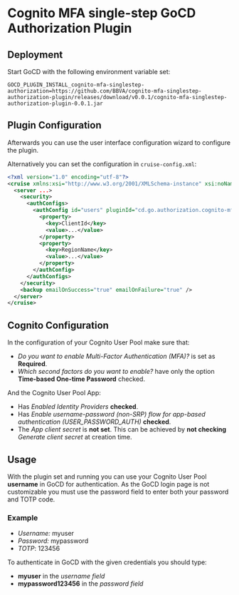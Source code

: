 # Cognito MFA single-step GoCD Authorization Plugin

## Deployment

Start GoCD with the following environment variable set:

```plain
GOCD_PLUGIN_INSTALL_cognito-mfa-singlestep-authorization=https://github.com/BBVA/cognito-mfa-singlestep-authorization-plugin/releases/download/v0.0.1/cognito-mfa-singlestep-authorization-plugin-0.0.1.jar
```

## Plugin Configuration

Afterwards you can use the user interface configuration wizard to configure the plugin.

Alternatively you can set the configuration in `cruise-config.xml`:

```xml
<?xml version="1.0" encoding="utf-8"?>
<cruise xmlns:xsi="http://www.w3.org/2001/XMLSchema-instance" xsi:noNamespaceSchemaLocation="cruise-config.xsd" schemaVersion="124">
  <server ...>
    <security>
      <authConfigs>
        <authConfig id="users" pluginId="cd.go.authorization.cognito-mfa-singlestep">
          <property>
            <key>ClientId</key>
            <value>...</value>
          </property>
          <property>
            <key>RegionName</key>
            <value>...</value>
          </property>
        </authConfig>
      </authConfigs>
    </security>
    <backup emailOnSuccess="true" emailOnFailure="true" />
  </server>
</cruise>
```

## Cognito Configuration

In the configuration of your Cognito User Pool make sure that:

- *Do you want to enable Multi-Factor Authentication (MFA)?* is set as **Required**.
- *Which second factors do you want to enable?* have only the option **Time-based One-time Password** checked.

And the Cognito User Pool App:

- Has *Enabled Identity Providers* **checked**.
- Has *Enable username-password (non-SRP) flow for app-based authentication (USER_PASSWORD_AUTH)* **checked**.
- The *App client secret* is **not set**. This can be achieved by **not checking** *Generate client secret* at creation time.

## Usage

With the plugin set and running you can use your Cognito User Pool **username** in GoCD for authentication.
As the GoCD login page is not customizable you must use the password field to enter both your password and TOTP code.

### Example

- *Username:* myuser
- *Password:* mypassword
- *TOTP*: 123456

To authenticate in GoCD with the given credentials you should type:

- **myuser** in the *username field*
- **mypassword123456** in the *password field*
